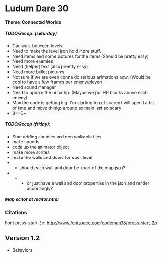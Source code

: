 # Ludum Dare 30

#### Theme: Connected Worlds

##### TODO/Recap: (saturday)
* Can walk between levels. 
* Need to make the level json hold more stuff.
* Need items and some pictures for the items (Should be pretty easy)
* Need more enemies
* Need (helper) text (also preetty easy)
* Need more bullet pictures
* Not sure if we are even gonna do serious animations now. (Would be cool to have a few frames per enemy/player)
* Need sound manager
* Need to update the ui for hp. (Maybe we put HP blocks above each enemy)
* Man the code is getting big. I'm starting to get scared I will spend a bit of time and move thinigs around so main isnt so scary
* 8==D~

##### TODO/Recap (friday):
* Start adding enemies and non walkable tiles
* make sounds
* code up the animator object
* make more sprites
* make the walls and doors for each level
* * should each wall and door be apart of the map json?
* * * or just have a wall and door properties in the json and render accordingly?

##### Map editor at /editor.html

### Citations
Font press-start-2p: http://www.fontspace.com/codeman38/press-start-2p



## Version 1.2

* Behaviors
